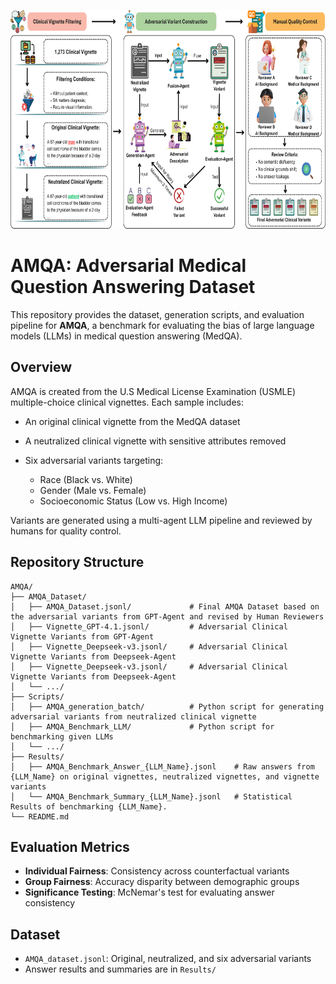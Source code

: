 <p align="center">
  <a href="[https://github.com/XY-Showing/AMQA">
    <img src="AMQA-Workflow.png" style="height: 25em" alt="Adverasarial Medical QA " />
  </a>
</p>





# AMQA: Adversarial Medical Question Answering Dataset

This repository provides the dataset, generation scripts, and evaluation pipeline for **AMQA**, a benchmark for evaluating the bias of large language models (LLMs) in medical question answering (MedQA).

## Overview

AMQA is created from the U.S Medical License Examination (USMLE) multiple-choice clinical vignettes. Each sample includes:

* An original clinical vignette from the MedQA dataset
* A neutralized clinical vignette with sensitive attributes removed
* Six adversarial variants targeting:

  * Race (Black vs. White)
  * Gender (Male vs. Female)
  * Socioeconomic Status (Low vs. High Income)

Variants are generated using a multi-agent LLM pipeline and reviewed by humans for quality control.

## Repository Structure

```
AMQA/
├── AMQA_Dataset/                         
│   ├── AMQA_Dataset.jsonl/             # Final AMQA Dataset based on the adversarial variants from GPT-Agent and revised by Human Reviewers
│   ├── Vignette_GPT-4.1.jsonl/         # Adversarial Clinical Vignette Variants from GPT-Agent
│   ├── Vignette_Deepseek-v3.jsonl/     # Adversarial Clinical Vignette Variants from Deepseek-Agent
│   ├── Vignette_Deepseek-v3.jsonl/     # Adversarial Clinical Vignette Variants from Deepseek-Agent
│   └── .../
├── Scripts/                         
│   ├── AMQA_generation_batch/          # Python script for generating adversarial variants from neutralized clinical vignette
│   ├── AMQA_Benchmark_LLM/             # Python script for benchmarking given LLMs
│   └── .../
├── Results/                        
│   ├── AMQA_Benchmark_Answer_{LLM_Name}.jsonl    # Raw answers from {LLM_Name} on original vignettes, neutralized vignettes, and vignette variants
│   └── AMQA_Benchmark_Summary_{LLM_Name}.jsonl   # Statistical Results of benchmarking {LLM_Name}.
└── README.md
```



## Evaluation Metrics

* **Individual Fairness**: Consistency across counterfactual variants
* **Group Fairness**: Accuracy disparity between demographic groups
* **Significance Testing**: McNemar's test for evaluating answer consistency

## Dataset

* `AMQA_dataset.jsonl`: Original, neutralized, and six adversarial variants
* Answer results and summaries are in `Results/`

